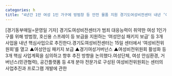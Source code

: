 ```yaml
---
categories: h
title: "4년간 1만 여성 1인 가구에 방범창 등 안전 물품 지원 경기도여성비전센터 내년 ‘여성안심 패키지 보급’ 등 3개 핵심사업 추진"
---
```

[경기동부매일=문영일 기자] 경기도여성비전센터가 범죄 대응능력이 취약한 여성 1인가구를 위해 방범창, 호신용 스프레이 등 보급을 지원하는 ‘여성안심 패키지 보급’ 등 3개 사업을 내년 핵심사업으로 추진한다.경기도여성비전센터는 15일 센터에서 ‘여성비전위원회’를 열고 ▲여성안심 패키지 보급 ▲경기여성거버넌스 ▲여성비전위원회 활성화 등 3개 핵심 사업계획을 심의하고 향후 추진 방향을 논의했다.여성단체, 여성 안심환경, 거버넌스(민관협력), 공간플랫폼 등 4개 분야 전문가로 구성된 여성비전위원회는 센터의 사업추진과 프로그램 개발에 관한